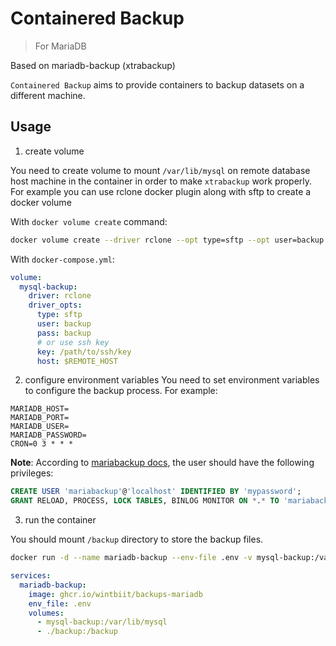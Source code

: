 # Containered Backup
> For MariaDB

Based on mariadb-backup (xtrabackup)

`Containered Backup` aims to provide containers to backup datasets on a different machine.

## Usage
1. create volume


You need to create volume to mount `/var/lib/mysql` on remote database host machine in the container in order to make `xtrabackup` work properly. For example you can use rclone docker plugin along with sftp to create a docker volume

With `docker volume create` command:
```bash
docker volume create --driver rclone --opt type=sftp --opt user=backup --opt pass=backup --opt host="$REMOTE_HOST" --opt path="$REMOTE_PATH" --name mysql-backup
```

With `docker-compose.yml`:
```yaml
volume:
  mysql-backup:
    driver: rclone
    driver_opts:
      type: sftp
      user: backup
      pass: backup
      # or use ssh key
      key: /path/to/ssh/key
      host: $REMOTE_HOST
```

2. configure environment variables
You need to set environment variables to configure the backup process. For example:
```env
MARIADB_HOST=
MARIADB_PORT=
MARIADB_USER=
MARIADB_PASSWORD=
CRON=0 3 * * *
```

**Note**: According to [mariabackup docs](https://mariadb.com/kb/en/mariabackup-overview/), the user should have the following privileges:
```sql
CREATE USER 'mariabackup'@'localhost' IDENTIFIED BY 'mypassword';
GRANT RELOAD, PROCESS, LOCK TABLES, BINLOG MONITOR ON *.* TO 'mariabackup'@'localhost';
```

3. run the container

You should mount `/backup` directory to store the backup files.

```bash
docker run -d --name mariadb-backup --env-file .env -v mysql-backup:/var/lib/mysql -v /PATH/TO/BACKUP:/backup ghcr.io/wintbiit/backups-mariadb
```

```yaml
services:
  mariadb-backup:
    image: ghcr.io/wintbiit/backups-mariadb
    env_file: .env
    volumes:
      - mysql-backup:/var/lib/mysql
      - ./backup:/backup
```